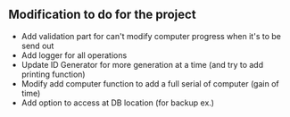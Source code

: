 ## Modification to do for the project
- Add validation part for can't modify computer progress when it's to be send out
- Add logger for all operations
- Update ID Generator for more generation at a time (and try to add printing function)
- Modify add computer function to add a full serial of computer (gain of time)
- Add option to access at DB location (for backup ex.)
